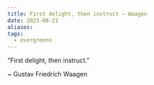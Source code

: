 ```yaml
---
title: First delight, then instruct – Waagen
date: 2023-08-21
aliases: 
tags:
  - evergreens
---
```

"First delight, then instruct."

~ Gustav Friedrich Waagen